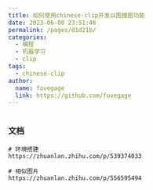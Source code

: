 ```yaml
---
title: 如何使用chinese-clip开发以图搜图功能
date: 2023-06-08 23:51:46
permalink: /pages/d1d21b/
categories:
  - 编程
  - 机器学习
  - clip
tags:
  - chinese-clip
author:
  name: fovegage
  link: https://github.com/fovegage
---
```

```

```

### 文档
```
# 环境搭建
https://zhuanlan.zhihu.com/p/539374033

# 相似图片
https://zhuanlan.zhihu.com/p/556595494
```